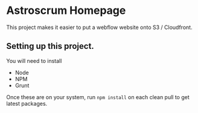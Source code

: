 # Astroscrum Homepage

This project makes it easier to put a webflow website onto S3 / Cloudfront. 

## Setting up this project.
You will need to install
 - Node
 - NPM 
 - Grunt

Once these are on your system, run `npm install` on each clean pull to get latest packages. 